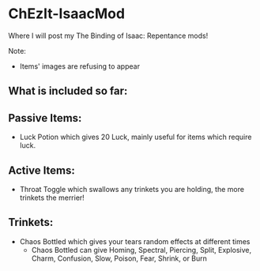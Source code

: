 # ChEzIt-IsaacMod
Where I will post my The Binding of Isaac: Repentance mods!

Note:
- Items' images are refusing to appear

What is included so far:
--

Passive Items:
-
- Luck Potion which gives 20 Luck, mainly useful for items which require luck.

Active Items:
-
- Throat Toggle which swallows any trinkets you are holding, the more trinkets the merrier!

Trinkets:
-
- Chaos Bottled which gives your tears random effects at different times
  - Chaos Bottled can give Homing, Spectral, Piercing, Split, Explosive, Charm, Confusion, Slow, Poison, Fear, Shrink, or Burn

